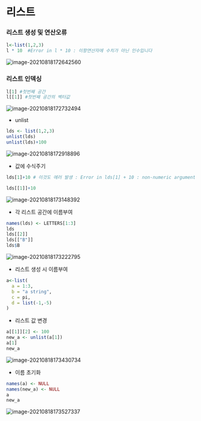 # 리스트



### 리스트 생성 및 연산오류

```R
l<-list(1,2,3)
l * 10  #Error in l * 10 : 이항연산자에 수치가 아닌 인수입니다
```

![image-20210818172642560](C:/Users/rbtkd/AppData/Roaming/Typora/typora-user-images/image-20210818172642560.png)



### 리스트 인덱싱

```R
l[1] #첫번째 공간
l[[1]] #첫번째 공간의 벡터값
```

![image-20210818172732494](C:/Users/rbtkd/AppData/Roaming/Typora/typora-user-images/image-20210818172732494.png)



- unlist

```R
lds <- list(1,2,3) 
unlist(lds)
unlist(lds)+100
```

![image-20210818172918896](C:/Users/rbtkd/AppData/Roaming/Typora/typora-user-images/image-20210818172918896.png)



- 값에 수식주기

```R
lds[1]+10 # 이것도 에러 발생 : Error in lds[1] + 10 : non-numeric argument to binary operator
```

```R
lds[[1]]+10
```

![image-20210818173148392](C:/Users/rbtkd/AppData/Roaming/Typora/typora-user-images/image-20210818173148392.png)



- 각 리스트 공간에 이름부여

```R
names(lds) <- LETTERS[1:3]
lds
lds[[2]]
lds[["B"]]
lds$B
```

![image-20210818173222795](C:/Users/rbtkd/AppData/Roaming/Typora/typora-user-images/image-20210818173222795.png)





- 리스트 생성 시 이름부여

```R
a<-list(
  a = 1:3,
  b = "a string",
  c = pi,
  d = list(-1,-5)
)
```



- 리스트 값 변경

```r
a[[1]][2] <- 100
new_a <- unlist(a[1])
a[1]
new_a
```

![image-20210818173430734](C:/Users/rbtkd/AppData/Roaming/Typora/typora-user-images/image-20210818173430734.png)





- 이름 초기화

```R
names(a) <- NULL
names(new_a) <- NULL
a
new_a
```

![image-20210818173527337](C:/Users/rbtkd/AppData/Roaming/Typora/typora-user-images/image-20210818173527337.png)





